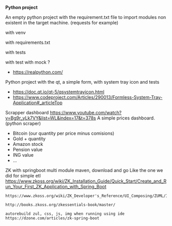 **Python project**

An empty python project with the requirement.txt file to import modules non existent in the target machine. (requests for example)

with venv

with requirements.txt

with tests

with test with mock ?
* https://realpython.com/



Python project with the qt, a simple form, with system tray icon and tests
* https://doc.qt.io/qt-5/qsystemtrayicon.html
* https://www.codeproject.com/Articles/290013/Formless-System-Tray-Application#_articleTop


Scrapper dashboard
	https://www.youtube.com/watch?v=Bg9r_yLk7VY&list=WL&index=17&t=378s
A simple prices dashboard. (python scraper)
* Bitcoin (our quantity per price minus comisions)
* Gold + quantity
* Amazon stock
* Pension value
* ING value
* ...



ZK with springboot multi module maven, download and go
Like the one we did for simple etl
	https://www.zkoss.org/wiki/ZK_Installation_Guide/Quick_Start/Create_and_Run_Your_First_ZK_Application_with_Spring_Boot

	https://www.zkoss.org/wiki/ZK_Developer's_Reference/UI_Composing/ZUML/Include_a_Page

	http://books.zkoss.org/zkessentials-book/master/

	autorebuild zul, css, js, img when running using ide
	https://dzone.com/articles/zk-spring-boot

